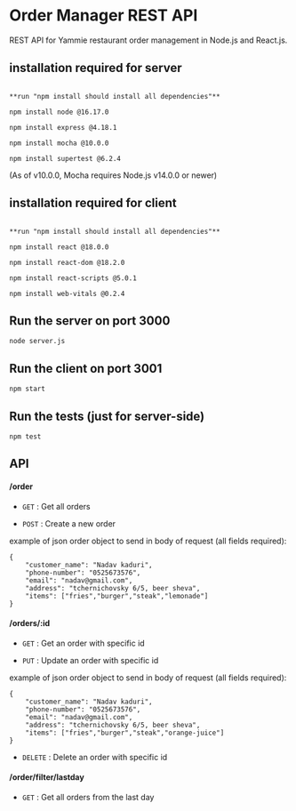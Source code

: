 # Order Manager REST API

REST API for Yammie restaurant order management in Node.js and React.js.

## installation required for server
```{javascript}

**run "npm install should install all dependencies"**

npm install node @16.17.0

npm install express @4.18.1

npm install mocha @10.0.0

npm install supertest @6.2.4

```
(As of v10.0.0, Mocha requires Node.js v14.0.0 or newer)

## installation required for client
```{javascript}

**run "npm install should install all dependencies"**

npm install react @18.0.0

npm install react-dom @18.2.0

npm install react-scripts @5.0.1

npm install web-vitals @0.2.4

```

## Run the server on port 3000
```{javascript}
node server.js
```

## Run the client on port 3001
```{javascript}
npm start
```

## Run the tests (just for server-side)
```{javascript}
npm test
```
## API

#### /order
* `GET` : Get all orders

* `POST` : Create a new order

example of json order object to send in body of request (all fields required):

```{json}
{
    "customer_name": "Nadav kaduri",
    "phone-number": "0525673576", 
    "email": "nadav@gmail.com", 
    "address": "tchernichovsky 6/5, beer sheva", 
    "items": ["fries","burger","steak","lemonade"] 
}
```

#### /orders/:id
* `GET` : Get an order with specific id

* `PUT` : Update an order with specific id

example of json order object to send in body of request (all fields required):

```{json}
{
    "customer_name": "Nadav kaduri",
    "phone-number": "0525673576", 
    "email": "nadav@gmail.com", 
    "address": "tchernichovsky 6/5, beer sheva", 
    "items": ["fries","burger","steak","orange-juice"] 
}
```

* `DELETE` : Delete an order with specific id

#### /order/filter/lastday
* `GET` : Get all orders from the last day

